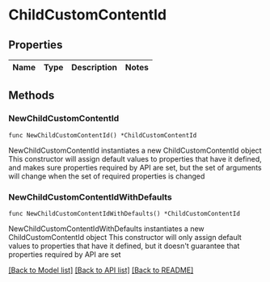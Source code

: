 # ChildCustomContentId

## Properties

Name | Type | Description | Notes
------------ | ------------- | ------------- | -------------

## Methods

### NewChildCustomContentId

`func NewChildCustomContentId() *ChildCustomContentId`

NewChildCustomContentId instantiates a new ChildCustomContentId object
This constructor will assign default values to properties that have it defined,
and makes sure properties required by API are set, but the set of arguments
will change when the set of required properties is changed

### NewChildCustomContentIdWithDefaults

`func NewChildCustomContentIdWithDefaults() *ChildCustomContentId`

NewChildCustomContentIdWithDefaults instantiates a new ChildCustomContentId object
This constructor will only assign default values to properties that have it defined,
but it doesn't guarantee that properties required by API are set


[[Back to Model list]](../README.md#documentation-for-models) [[Back to API list]](../README.md#documentation-for-api-endpoints) [[Back to README]](../README.md)


